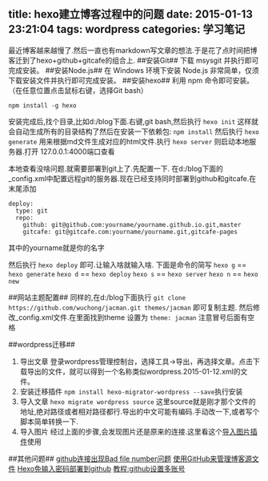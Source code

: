 title: hexo建立博客过程中的问题
date: 2015-01-13 23:21:04
tags: wordpress
categories: 学习笔记
---

最近博客越来越慢了.然后一直也有markdown写文章的想法.于是花了点时间把博客迁到了hexo+github+gitcafe的组合上.
##安装Git##
下载 msysgit 并执行即可完成安装。
##安装Node.js##
在 Windows 环境下安装 Node.js 非常简单，仅须下载安装文件并执行即可完成安装。
##安装hexo##
利用 npm 命令即可安装。（在任意位置点击鼠标右键，选择Git bash）

`npm install -g hexo`

安装完成后,找个目录,比如d:/blog下面.右键,git bash,然后执行
`hexo init`
这样就会自动生成所有的目录结构了然后在安装一下依赖包:
`npm install`
然后执行
`hexo generate` 用来根据md文件生成对应的html文件.执行
`hexo server` 则启动本地服务器.打开
127.0.0.1:4000端口查看

本地查看没啥问题.就需要部署到git上了.先配置一下.
在d:/blog下面的_config.xml中配置远程git的服务器.现在已经支持同时部署到github和gitcafe.在末尾添加
```
deploy:
  type: git
  repo:
    github: git@github.com:yourname/yourname.github.io.git,master
    gitcafe: git@gitcafe.com:yourname/yourname.git,gitcafe-pages

```
其中的yourname就是你的名字

然后执行
`hexo deploy`
即可.让输入啥就输入啥.
下面是命令的简写
`hexo g` == `hexo generate`
`hexo d` == `hexo deploy`
`hexo s` == `hexo server`
`hexo n` == `hexo new`

##网站主题配置##
同样的,在d:/blog下面执行
`git clone https://github.com/wuchong/jacman.git themes/jacman`
即可复制主题.
然后修改_config.xml文件.在里面找到theme 设置为
`theme: jacman`
注意冒号后面有空格

##wordpress迁移##
1. 导出文章
 登录wordpress管理控制台，选择工具->导出，再选择文章。点击下载导出的文件，就可以得到一个名称类似wordpress.2015-01-12.xml的文件。
2. 安装迁移插件
 `npm install hexo-migrator-wordpress --save`执行安装
3. 导入文章
  `hexo migrate wordpress source` 这里source就是刚才那个文件的地址,绝对路径或者相对路径都行.导出的中文可能有编码.手动改一下,或者写个脚本简单转换一下.
4. 导入图片
 经过上面的步骤,会发现图片还是原来的连接.这里看这个[导入图片插件](http://catx.me/2014/03/07/hexo-migrator-image/ "导入图片")使用

##其他问题##
[github连接出现Bad file number问题](http://rangercyh.blog.51cto.com/1444712/749490)
[使用GitHub来管理博客源文件](http://wuchong.me/blog/2014/01/17/use-github-to-manage-hexo-source/)
[Hexo免输入密码部署到github](http://www.foreverpx.cn/2014/09/25/Hexo%E5%85%8D%E8%BE%93%E5%85%A5%E5%AF%86%E7%A0%81%E9%83%A8%E7%BD%B2%E5%88%B0github/)
[教程:github设置多账号](http://never.doubting.me/2013/04/18/2013-04-18-set-multiply-accounts-on-github/)